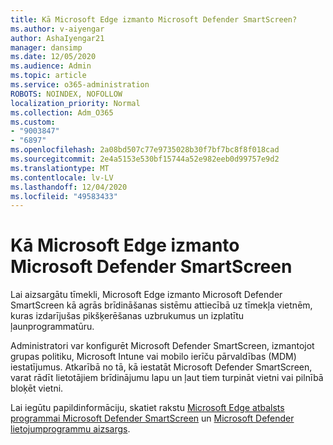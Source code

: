 ```yaml
---
title: Kā Microsoft Edge izmanto Microsoft Defender SmartScreen?
ms.author: v-aiyengar
author: AshaIyengar21
manager: dansimp
ms.date: 12/05/2020
ms.audience: Admin
ms.topic: article
ms.service: o365-administration
ROBOTS: NOINDEX, NOFOLLOW
localization_priority: Normal
ms.collection: Adm_O365
ms.custom:
- "9003847"
- "6897"
ms.openlocfilehash: 2a08bd507c77e9735028b30f7bf7bc8f8f018cad
ms.sourcegitcommit: 2e4a5153e530bf15744a52e982eeb0d99757e9d2
ms.translationtype: MT
ms.contentlocale: lv-LV
ms.lasthandoff: 12/04/2020
ms.locfileid: "49583433"
---
```

# <a name="how-microsoft-edge-uses-microsoft-defender-smartscreen"></a>Kā Microsoft Edge izmanto Microsoft Defender SmartScreen

Lai aizsargātu tīmekli, Microsoft Edge izmanto Microsoft Defender SmartScreen kā agrās brīdināšanas sistēmu attiecībā uz tīmekļa vietnēm, kuras izdarījušas pikšķerēšanas uzbrukumus un izplatītu ļaunprogrammatūru.

Administratori var konfigurēt Microsoft Defender SmartScreen, izmantojot grupas politiku, Microsoft Intune vai mobilo ierīču pārvaldības (MDM) iestatījumus. Atkarībā no tā, kā iestatāt Microsoft Defender SmartScreen, varat rādīt lietotājiem brīdinājumu lapu un ļaut tiem turpināt vietni vai pilnībā bloķēt vietni.

Lai iegūtu papildinformāciju, skatiet rakstu [Microsoft Edge atbalsts programmai Microsoft Defender SmartScreen](https://go.microsoft.com/fwlink/?linkid=2133081) un [Microsoft Defender lietojumprogrammu aizsargs](https://go.microsoft.com/fwlink/?linkid=2132839).